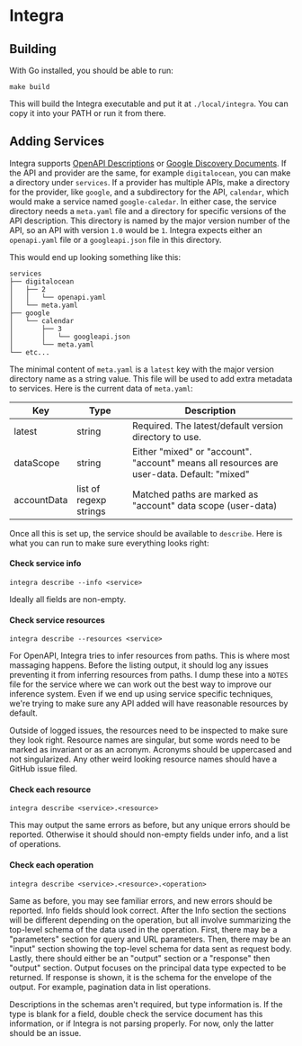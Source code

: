 # Integra

## Building
With Go installed, you should be able to run:
```
make build
```
This will build the Integra executable and put it at `./local/integra`. You can
copy it into your PATH or run it from there. 

## Adding Services

Integra supports [OpenAPI Descriptions](https://learn.openapis.org/specification/) or [Google Discovery Documents](https://developers.google.com/discovery/v1/reference/apis). If the API and provider are the same, for example `digitalocean`, you can make a directory under `services`. If a provider has multiple APIs, make a directory for the provider, like `google`, and a subdirectory for the API, `calendar`, which would make a service named `google-caledar`. In either case, the service directory needs a `meta.yaml` file and a directory for specific versions of the API description. This directory is named by the major version number of the API, so an API with version `1.0` would be `1`. Integra expects either an `openapi.yaml` file or a `googleapi.json` file in this directory.

This would end up looking something like this:
```
services
├── digitalocean
│   ├── 2
│   │   └── openapi.yaml
│   └── meta.yaml
├── google
│   └── calendar
│       ├── 3
│       │   └── googleapi.json
│       └── meta.yaml
└── etc...
```
The minimal content of `meta.yaml` is a `latest` key with the major version directory
name as a string value. This file will be used to add extra metadata to services. Here
is the current data of `meta.yaml`:

| Key      | Type    | Description |
| -------- | ------- | ------- |
| latest  | string    | Required. The latest/default version directory to use. |
| dataScope | string | Either "mixed" or "account". "account" means all resources are user-data. Default: "mixed" |
| accountData | list of regexp strings | Matched paths are marked as "account" data scope (user-data) |

Once all this is set up, the service should be available to `describe`. Here is what you can 
run to make sure everything looks right:

#### Check service info
```
integra describe --info <service>
```
Ideally all fields are non-empty.

#### Check service resources
```
integra describe --resources <service>
```
For OpenAPI, Integra tries to infer resources from paths. This is where most massaging happens.
Before the listing output, it should log any issues preventing it from inferring resources
from paths. I dump these into a `NOTES` file for the service where we can work out
the best way to improve our inference system. Even if we end up using service specific
techniques, we're trying to make sure any API added will have reasonable resources by default.

Outside of logged issues, the resources need to be inspected to make sure they look right.
Resource names are singular, but some words need to be marked as invariant or as an acronym.
Acronyms should be uppercased and not singularized. Any other weird looking resource names
should have a GitHub issue filed.

#### Check each resource
```
integra describe <service>.<resource>
```
This may output the same errors as before, but any unique errors should be reported. Otherwise
it should should non-empty fields under info, and a list of operations.

#### Check each operation
```
integra describe <service>.<resource>.<operation>
```
Same as before, you may see familiar errors, and new errors should be reported. Info
fields should look correct. After the Info section the sections will be different
depending on the operation, but all involve summarizing the top-level schema of the
data used in the operation. First, there may be a "parameters" section for query
and URL parameters. Then, there may be an "input" section showing the top-level
schema for data sent as request body. Lastly, there should either be an "output"
section or a "response" then "output" section. Output focuses on the principal data
type expected to be returned. If response is shown, it is the schema for the envelope
of the output. For example, pagination data in list operations.

Descriptions in the schemas aren't required, but type information is. If the type
is blank for a field, double check the service document has this information, or if
Integra is not parsing properly. For now, only the latter should be an issue.